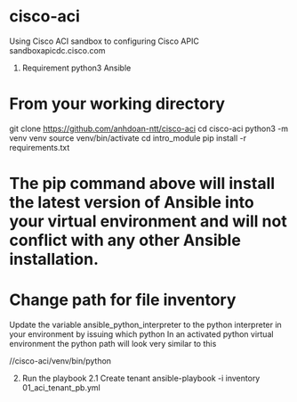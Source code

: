 # cisco-aci
Using Cisco ACI sandbox to configuring Cisco APIC
sandboxapicdc.cisco.com
1. Requirement
python3
Ansible

# From your working directory
git clone https://github.com/anhdoan-ntt/cisco-aci
cd cisco-aci
python3 -m venv venv
source venv/bin/activate
cd intro_module
pip install -r requirements.txt
# The pip command above will install the latest version of Ansible into your virtual environment and will not conflict with any other Ansible installation.
# Change path for file inventory
Update the variable ansible_python_interpreter to the python interpreter in your environment by issuing 
which python
In an activated python virtual environment the python path will look very similar to this

/<folder-where-you-cloned-code-samples>/cisco-aci/venv/bin/python
  
  2. Run the playbook
  2.1 Create tenant
  ansible-playbook -i inventory 01_aci_tenant_pb.yml
